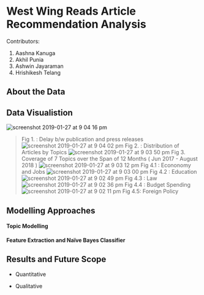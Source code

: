 # West Wing Reads Article Recommendation Analysis
Contributors:
1. Aashna Kanuga
2. Akhil Punia
3. Ashwin Jayaraman
4. Hrishikesh Telang

## About the Data

## Data Visualistion

![screenshot 2019-01-27 at 9 04 16 pm](https://user-images.githubusercontent.com/16842872/52255489-bf5f7400-28e0-11e9-943e-1e6e8a1736e0.png)
> Fig 1. : Delay b/w publication and press releases
![screenshot 2019-01-27 at 9 04 02 pm](https://user-images.githubusercontent.com/16842872/52255490-bf5f7400-28e0-11e9-8445-8eb9e01d8fa0.png)
> Fig 2. : Distribution of Articles by Topics
![screenshot 2019-01-27 at 9 03 50 pm](https://user-images.githubusercontent.com/16842872/52255491-bf5f7400-28e0-11e9-9da0-ebaaa131e44b.png)
> Fig 3. Coverage of 7 Topics over the Span of 12 Months ( Jun 2017 - August 2018 )
![screenshot 2019-01-27 at 9 03 12 pm](https://user-images.githubusercontent.com/16842872/52255493-bf5f7400-28e0-11e9-9128-0f3e3318dcf9.png)
> Fig 4.1 : Econonomy and Jobs 
![screenshot 2019-01-27 at 9 03 00 pm](https://user-images.githubusercontent.com/16842872/52255494-bf5f7400-28e0-11e9-9d45-b3ec878a3ce4.png)
> Fig 4.2 : Education
![screenshot 2019-01-27 at 9 02 49 pm](https://user-images.githubusercontent.com/16842872/52255495-bf5f7400-28e0-11e9-8c04-5d6d69983ac0.png)
> Fig 4.3 : Law
![screenshot 2019-01-27 at 9 02 36 pm](https://user-images.githubusercontent.com/16842872/52255496-bf5f7400-28e0-11e9-9b37-2d0616e965b7.png)
> Fig 4.4 : Budget Spending
![screenshot 2019-01-27 at 9 02 11 pm](https://user-images.githubusercontent.com/16842872/52255498-bff80a80-28e0-11e9-91ae-78832389904b.png)
> Fig 4.5:  Foreign Policy

## Modelling Approaches

#### Topic Modelling

#### Feature Extraction and Naïve Bayes Classifier

## Results and Future Scope

- Quantitative 

- Qualitative
